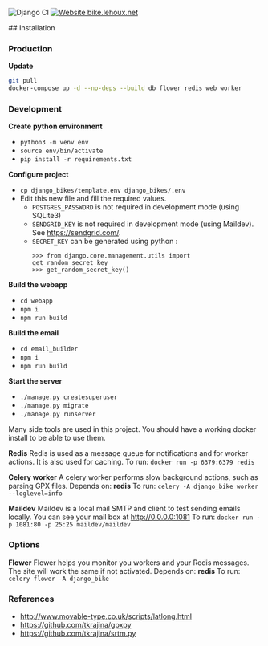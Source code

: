 ![Django CI](https://github.com/martinlehoux/django_bike/workflows/Django%20CI/badge.svg)
[![Website bike.lehoux.net](https://img.shields.io/website-up-down-green-red/http/bike.lehoux.net.svg)](https://bike.lehoux.net)

## Installation

### Production

**Update**

```bash
git pull
docker-compose up -d --no-deps --build db flower redis web worker
```

### Development

**Create python environment**

- `python3 -m venv env`
- `source env/bin/activate`
- `pip install -r requirements.txt`

**Configure project**
- `cp django_bikes/template.env django_bikes/.env`
- Edit this new file and fill the required values.
  - `POSTGRES_PASSWORD` is not required in development mode (using SQLite3)
  - `SENDGRID_KEY` is not required in development mode (using Maildev). See https://sendgrid.com/.
  - `SECRET_KEY` can be generated using python : 
    ```python3
    >>> from django.core.management.utils import get_random_secret_key
    >>> get_random_secret_key()
    ```

**Build the webapp**
- `cd webapp`
- `npm i`
- `npm run build`

**Build the email**
- `cd email_builder`
- `npm i`
- `npm run build`

**Start the server**
- `./manage.py createsuperuser`
- `./manage.py migrate`
- `./manage.py runserver`

Many side tools are used in this project. You should have a working docker install to be able to use them.

**Redis**
Redis is used as a message queue for notifications and for worker actions. It is also used for caching.
To run: `docker run -p 6379:6379 redis`

**Celery worker**
A celery worker performs slow background actions, such as parsing GPX files.
Depends on: **redis**
To run: `celery -A django_bike worker --loglevel=info`

**Maildev**
Maildev is a local mail SMTP and client to test sending emails locally.
You can see your mail box at http://0.0.0.0:1081
To run: `docker run -p 1081:80 -p 25:25 maildev/maildev`

### Options

**Flower**
Flower helps you monitor you workers and your Redis messages. The site will work the same if not activated.
Depends on: **redis**
To run: `celery flower -A django_bike`


### References
- http://www.movable-type.co.uk/scripts/latlong.html
- https://github.com/tkrajina/gpxpy
- https://github.com/tkrajina/srtm.py
